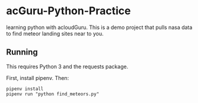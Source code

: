 # acGuru-Python-Practice
learning python with acloudGuru. This is a demo project that pulls nasa data to
find meteor landing sites near to you.

## Running

This requires Python 3 and the requests package.

First, install pipenv. Then:

```
pipenv install
pipenv run "python find_meteors.py"
```

